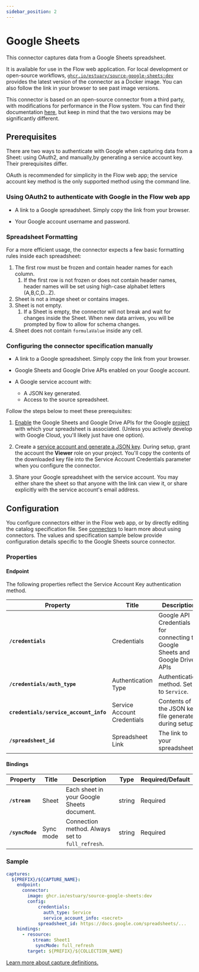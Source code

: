 ```yaml
---
sidebar_position: 2
---
```

# Google Sheets

This connector captures data from a Google Sheets spreadsheet.

It is available for use in the Flow web application. For local development or open-source workflows, [`ghcr.io/estuary/source-google-sheets:dev`](https://ghcr.io/estuary/source-google-sheets:dev) provides the latest version of the connector as a Docker image. You can also follow the link in your browser to see past image versions.

This connector is based on an open-source connector from a third party, with modifications for performance in the Flow system.
You can find their documentation [here](https://docs.airbyte.com/integrations/sources/google-sheets),
but keep in mind that the two versions may be significantly different.

## Prerequisites

There are two ways to authenticate with Google when capturing data from a Sheet: using OAuth2, and manually,by generating a service account key.
Their prerequisites differ.

OAuth is recommended for simplicity in the Flow web app;
the service account key method is the only supported method using the command line.

### Using OAuth2 to authenticate with Google in the Flow web app

* A link to a Google spreadsheet. Simply copy the link from your browser.

* Your Google account username and password.

### Spreadsheet Formatting

For a more efficient usage, the connector expects a few basic formatting rules inside each
spreadsheet:

1. The first row must be frozen and contain header names for each column.
      1. If the first row is not frozen or does not contain header names, header names will
  be set using high-case alphabet letters (A,B,C,D...Z).
2. Sheet is not a image sheet or contains images.
3. Sheet is not empty.
      1. If a Sheet is empty, the connector will not break and wait for changes
  inside the Sheet. When new data arrives, you will be prompted by flow to allow
  for schema changes.
4. Sheet does not contain `formulaValue` inside any cell.

### Configuring the connector specification manually

* A link to a Google spreadsheet. Simply copy the link from your browser.

* Google Sheets and Google Drive APIs enabled on your Google account.

* A Google service account with:
  * A JSON key generated.
  * Access to the source spreadsheet.

Follow the steps below to meet these prerequisites:

1. [Enable](https://support.google.com/googleapi/answer/6158841?hl=en) the Google Sheets and Google Drive APIs
for the Google [project](https://cloud.google.com/storage/docs/projects) with which your spreadsheet is associated.
(Unless you actively develop with Google Cloud, you'll likely just have one option).

2. Create a [service account and generate a JSON key](https://developers.google.com/identity/protocols/oauth2/service-account#creatinganaccount).
During setup, grant the account the **Viewer** role on your project.
You'll copy the contents of the downloaded key file into the Service Account Credentials parameter when you configure the connector.

3. Share your Google spreadsheet with the service account. You may either share the sheet so that anyone with the link can view it,
or share explicitly with the service account's email address.

## Configuration

You configure connectors either in the Flow web app, or by directly editing the catalog specification file.
See [connectors](../../../concepts/connectors.md#using-connectors) to learn more about using connectors.
The values and specification sample below provide configuration details specific to the Google Sheets source connector.

### Properties

#### Endpoint

The following properties reflect the Service Account Key authentication method.

| Property | Title | Description | Type | Required/Default |
|---|---|---|---|---|
| **`/credentials`** | Credentials | Google API Credentials for connecting to Google Sheets and Google Drive APIs | object | Required |
| **`/credentials/auth_type`** | Authentication Type | Authentication method. Set to `Service`. | string | Required |
| **`credentials/service_account_info`** | Service Account Credentials | Contents of the JSON key file generated during setup. | string | Required |
| **`/spreadsheet_id`** | Spreadsheet Link | The link to your spreadsheet. | string | Required |

#### Bindings

| Property | Title | Description | Type | Required/Default |
|---|---|---|---|---|
| **`/stream`** | Sheet | Each sheet in your Google Sheets document. | string | Required |
| **`/syncMode`** | Sync mode | Connection method. Always set to `full_refresh`. | string | Required |

### Sample

```yaml
captures:
  ${PREFIX}/${CAPTURE_NAME}:
    endpoint:
      connector:
        image: ghcr.io/estuary/source-google-sheets:dev
        config:
            credentials:
              auth_type: Service
              service_account_info: <secret>
            spreadsheet_id: https://docs.google.com/spreadsheets/...
    bindings:
      - resource:
          stream: Sheet1
           syncMode: full_refresh
        target: ${PREFIX}/${COLLECTION_NAME}
```

[Learn more about capture definitions.](../../../concepts/captures.md#pull-captures)